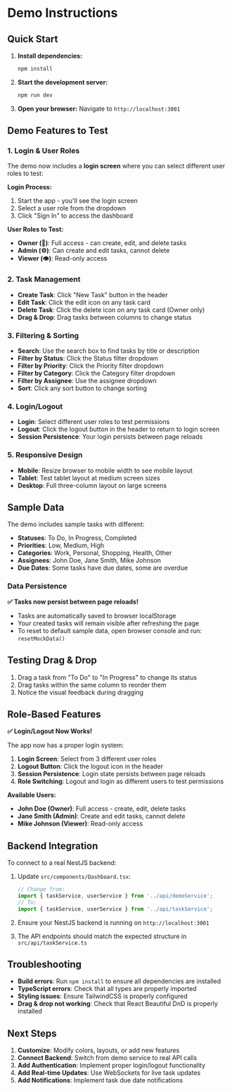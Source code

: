 # Demo Instructions

## Quick Start

1. **Install dependencies:**
   ```bash
   npm install
   ```

2. **Start the development server:**
   ```bash
   npm run dev
   ```

3. **Open your browser:**
   Navigate to `http://localhost:3001`

## Demo Features to Test

### 1. Login & User Roles
The demo now includes a **login screen** where you can select different user roles to test:

**Login Process:**
1. Start the app - you'll see the login screen
2. Select a user role from the dropdown
3. Click "Sign In" to access the dashboard

**User Roles to Test:**

- **Owner (👑)**: Full access - can create, edit, and delete tasks
- **Admin (⚙️)**: Can create and edit tasks, cannot delete
- **Viewer (👁️)**: Read-only access

### 2. Task Management
- **Create Task**: Click "New Task" button in the header
- **Edit Task**: Click the edit icon on any task card
- **Delete Task**: Click the delete icon on any task card (Owner only)
- **Drag & Drop**: Drag tasks between columns to change status

### 3. Filtering & Sorting
- **Search**: Use the search box to find tasks by title or description
- **Filter by Status**: Click the Status filter dropdown
- **Filter by Priority**: Click the Priority filter dropdown  
- **Filter by Category**: Click the Category filter dropdown
- **Filter by Assignee**: Use the assignee dropdown
- **Sort**: Click any sort button to change sorting

### 4. Login/Logout
- **Login**: Select different user roles to test permissions
- **Logout**: Click the logout button in the header to return to login screen
- **Session Persistence**: Your login persists between page reloads

### 5. Responsive Design
- **Mobile**: Resize browser to mobile width to see mobile layout
- **Tablet**: Test tablet layout at medium screen sizes
- **Desktop**: Full three-column layout on large screens

## Sample Data

The demo includes sample tasks with different:
- **Statuses**: To Do, In Progress, Completed
- **Priorities**: Low, Medium, High
- **Categories**: Work, Personal, Shopping, Health, Other
- **Assignees**: John Doe, Jane Smith, Mike Johnson
- **Due Dates**: Some tasks have due dates, some are overdue

### Data Persistence

**✅ Tasks now persist between page reloads!**
- Tasks are automatically saved to browser localStorage
- Your created tasks will remain visible after refreshing the page
- To reset to default sample data, open browser console and run: `resetMockData()`

## Testing Drag & Drop

1. Drag a task from "To Do" to "In Progress" to change its status
2. Drag tasks within the same column to reorder them
3. Notice the visual feedback during dragging

## Role-Based Features

**✅ Login/Logout Now Works!**

The app now has a proper login system:
1. **Login Screen**: Select from 3 different user roles
2. **Logout Button**: Click the logout icon in the header
3. **Session Persistence**: Login state persists between page reloads
4. **Role Switching**: Logout and login as different users to test permissions

**Available Users:**
- **John Doe (Owner)**: Full access - create, edit, delete tasks
- **Jane Smith (Admin)**: Create and edit tasks, cannot delete  
- **Mike Johnson (Viewer)**: Read-only access

## Backend Integration

To connect to a real NestJS backend:

1. Update `src/components/Dashboard.tsx`:
   ```typescript
   // Change from:
   import { taskService, userService } from '../api/demoService';
   // To:
   import { taskService, userService } from '../api/taskService';
   ```

2. Ensure your NestJS backend is running on `http://localhost:3001`

3. The API endpoints should match the expected structure in `src/api/taskService.ts`

## Troubleshooting

- **Build errors**: Run `npm install` to ensure all dependencies are installed
- **TypeScript errors**: Check that all types are properly imported
- **Styling issues**: Ensure TailwindCSS is properly configured
- **Drag & drop not working**: Check that React Beautiful DnD is properly installed

## Next Steps

1. **Customize**: Modify colors, layouts, or add new features
2. **Connect Backend**: Switch from demo service to real API calls
3. **Add Authentication**: Implement proper login/logout functionality
4. **Add Real-time Updates**: Use WebSockets for live task updates
5. **Add Notifications**: Implement task due date notifications
